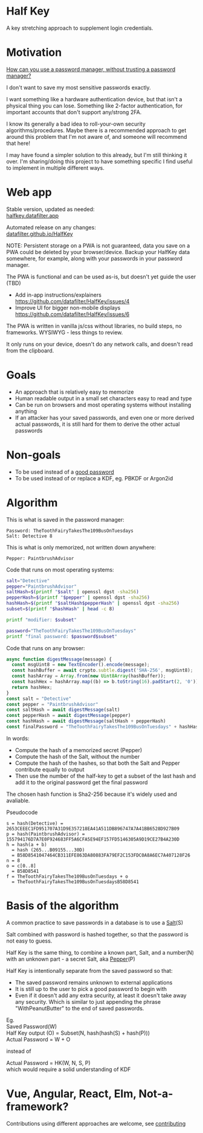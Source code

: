 # Half Key

A key stretching approach to supplement login credentials.

# Motivation

[How can you use a password manager, without trusting a password manager?](motivation.md)

I don't want to save my most sensitive passwords exactly.

I want something like a hardware authentication device, but that isn't a physical thing you can lose. Something like 2-factor authentication, for important accounts that don't support any/strong 2FA.

I know its generally a bad idea to roll-your-own security algorithms/procedures. Maybe there is a recommended approach to get around this problem that I'm not aware of, and someone will recommend that here!

I may have found a simpler solution to this already, but I'm still thinking it over. I'm sharing/doing this project to have something specific I find useful to implement in multiple different ways.

# Web app

Stable version, updated as needed:  
[halfkey.datafilter.app](https://halfkey.datafilter.app)  

Automated release on any changes:  
[datafilter.github.io/HalfKey](https://datafilter.github.io/HalfKey)

NOTE:
Persistent storage on a PWA is not guaranteed, data you save on a PWA could be deleted by your browser/device.
Backup your HalfKey data somewhere, for example, along with your passwords in your password manager.

The PWA is functional and can be used as-is, but doesn't yet guide the user (TBD)
* Add in-app instructions/explainers
https://github.com/datafilter/HalfKey/issues/4
* Improve UI for bigger non-mobile displays
https://github.com/datafilter/HalfKey/issues/6

The PWA is written in vanilla js/css without libraries, no build steps, no frameworks. WYSIWYG - less things to review.

It only runs on your device, doesn't do any network calls, and doesn't read from the clipboard.

# Goals

* An approach that is relatively easy to memorize
* Human readable output in a small set characters easy to read and type
* Can be run on browsers and most operating systems without installing anything
* If an attacker has your saved passwords, and even one or more derived actual passwords, it is still hard for them to derive the other actual passwords

# Non-goals

* To be used instead of a [good password](https://diceware.dmuth.org/?debug=7)
* To be used instead of or replace a KDF, eg. PBKDF or Argon2id

# Algorithm

This is what is saved in the password manager:
```
Password: TheToothFairyTakesThe109BusOnTuesdays
Salt: Detective 8
```
This is what is only memorized, not written down anywhere:
```
Pepper: PaintbrushAdvisor
```

Code that runs on most operating systems:
```sh
salt="Detective"
pepper="PaintbrushAdvisor"
saltHash=$(printf "$salt" | openssl dgst -sha256)
pepperHash=$(printf "$pepper" | openssl dgst -sha256)
hashHash=$(printf "$saltHash$pepperHash" | openssl dgst -sha256)
subset=$(printf "$hashHash" | head -c 8)

printf "modifier: $subset"

password="TheToothFairyTakesThe109BusOnTuesdays"
printf "final password: $password$subset"
```

Code that runs on any browser:

```javascript
async function digestMessage(message) {
  const msgUint8 = new TextEncoder().encode(message);                             
  const hashBuffer = await crypto.subtle.digest('SHA-256', msgUint8);             
  const hashArray = Array.from(new Uint8Array(hashBuffer));                       
  const hashHex = hashArray.map((b) => b.toString(16).padStart(2, '0')).join('');
  return hashHex;
}
const salt = "Detective"
const pepper = "PaintbrushAdvisor"
const saltHash = await digestMessage(salt)
const pepperHash = await digestMessage(pepper)
const hashHash = await digestMessage(saltHash + pepperHash)
const finalPassword = "TheToothFairyTakesThe109BusOnTuesdays" + hashHash.substring(0,8)
```

In words:

* Compute the hash of a memorized secret (Pepper)
* Compute the hash of the Salt, without the number
* Compute the hash of the hashes, so that both the Salt and Pepper contribute equally to output
* Then use the number of the half-key to get a subset of the last hash and add it to the original password get the final password

The chosen hash function is Sha2-256 because it's widely used and avaliable.

Pseudocode
```
s = hash(Detective) = 2653CEEEC1FD951707A31D9E357218EA41A511DB896747A7A41BB6528D927B09
p = hash(PaintbrushAdvisor) = 155794176D7A7E0F924683FF5A6CFA5E94EF157FD5146305A9D19CE27B4A230D
h = hash(a + b)
  = hash (265...B09155...30D)
  = B58D8541047464CB311EFE863DA80883FA79EF2C153FDC0A8A6EC7A407128F26
n = 8
o = c[0..8]
  = B58D8541
f = TheToothFairyTakesThe109BusOnTuesdays + o
  = TheToothFairyTakesThe109BusOnTuesdaysB58D8541
```

# Basis of the algorithm

A common practice to save passwords in a database is to use a [Salt](https://en.wikipedia.org/wiki/Salt_(cryptography))(S)

Salt combined with password is hashed together, so that the password is not easy to guess.

Half Key is the same thing, to combine a known part, Salt, and a number(N) with an unknown part - a secret Salt, aka [Pepper](https://en.wikipedia.org/wiki/Pepper_(cryptography))(P)

Half Key is intentionally separate from the saved password so that:
* The saved password remains unknown to external applications
* It is still up to the user to pick a good password to begin with
* Even if it doesn't add any extra security, at least it doesn't take away any security. Which is similar to just appending the phrase "WithPeanutButter" to the end of saved passwords.

Eg.  
Saved Password(W)  
Half Key output (O) = Subset(N, hash(hash(S) + hash(P)))  
Actual Password = W + O

instead of

Actual Password = HK(W, N, S, P)  
which would require a solid understanding of KDF

# Vue, Angular, React, Elm, Not-a-framework?

Contributions using different approaches are welcome, see [contributing](contributing.md)
